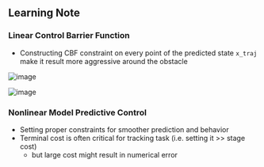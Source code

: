 ## Learning Note

### Linear Control Barrier Function
- Constructing CBF constraint on every point of the predicted state `x_traj` make it result more aggressive around the obstacle


![image](https://github.com/user-attachments/assets/959023a1-ac94-42c2-9bfa-abc6d428a599)

![image](https://github.com/user-attachments/assets/1e7524f3-42f2-4c3a-81ce-ac8066ba61d0)

### Nonlinear Model Predictive Control
- Setting proper constraints for smoother prediction and behavior
- Terminal cost is often critical for tracking task (i.e. setting it >> stage cost)
  - but large cost might result in numerical error
